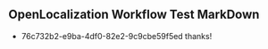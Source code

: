 ## OpenLocalization Workflow Test MarkDown
* 76c732b2-e9ba-4df0-82e2-9c9cbe59f5ed thanks!

<!--HONumber=Aug16_HO4-->


